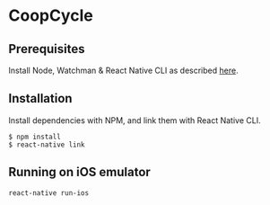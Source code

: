 CoopCycle
=========

Prerequisites
-------------

Install Node, Watchman & React Native CLI as described [here](https://facebook.github.io/react-native/docs/getting-started.html).

Installation
------------

Install dependencies with NPM, and link them with React Native CLI.

```
$ npm install
$ react-native link
```

Running on iOS emulator
-----------------------

```
react-native run-ios
```
